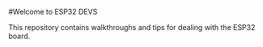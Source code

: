 #Welcome to ESP32 DEVS

This repository contains walkthroughs and tips for dealing with the ESP32 board.
